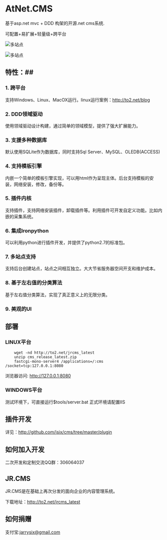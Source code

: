 # AtNet.CMS #

基于asp.net mvc + DDD 构架的开源.net cms系统.

可配置+易扩展+轻量级+跨平台

![多站点](https://raw.githubusercontent.com/jsix/cms/master/snapshots/cms_02.png "多站点")

![多站点](https://raw.githubusercontent.com/jsix/cms/master/snapshots/cms_01.png "插件")



## 特性：##

### 1. 跨平台 ###
支持Windows、Linux、MacOX运行。linux运行案例：http://to2.net/blog
### 2. DDD领域驱动 ###
使用领域驱动设计构建，通过简单的领域模型，提供了强大扩展能力。
### 3. 支援多种数据库 ###
默认使用SQLite作为数据库，同时支持Sql Server、MySQL、OLEDB(ACCESS)
### 4. 支持模板引擎 ###
内嵌一个简单的模板引擎实现，可以用html作为呈现主体。后台支持模板的安装，网络安装，修改，备份等。
### 5. 插件内核 ###
支持插件，支持网络安装插件，卸载插件等。利用插件可开发自定义功能。比如内嵌的采集系统。
### 6. 集成Ironpython ###
可以利用python进行插件开发，并提供了python2.7的标准包。
### 7. 多站点支持 ###
支持后台创建站点，站点之间相互独立。大大节省服务器空间开支和维护成本。
### 8. 基于左右值的分类算法 ###
基于左右值分类算法，实现了真正意义上的无限分类。
### 9. 美观的UI ###

## 部署 ##
### LINUX平台 ###
        wget -nd http://to2.net/jrcms_latest
        unzip cms_release_latest.zip
        fastcgi-mono-server4 /applications=/:cms /socket=tcp:127.0.0.1:8080
浏览器访问: http://127.0.0.1:8080

### WINDOWS平台 ###
测试环境下，可直接运行$tools/server.bat
正式环境请配置IIS

## 插件开发 ##
详见：http://github.com/jsix/cms/tree/master/plugin

## 如何加入开发 ##
二次开发和定制交流QQ群：306064037

## JR.CMS ##

JR.CMS是在基础上再次分发的面向企业的内容管理系统。

下载地址：http://to2.net/jrcms_latest


## 如何捐赠 ##
支付宝:jarrysix@gmail.com



